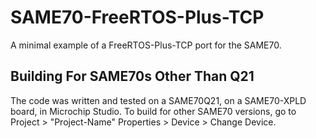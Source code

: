 # SAME70-FreeRTOS-Plus-TCP
A minimal example of a FreeRTOS-Plus-TCP port for the SAME70.

## Building For SAME70s Other Than Q21
The code was written and tested on a SAME70Q21, on a SAME70-XPLD board, in Microchip Studio. To build for other SAME70 versions, go to Project > "Project-Name" Properties > Device > Change Device.
